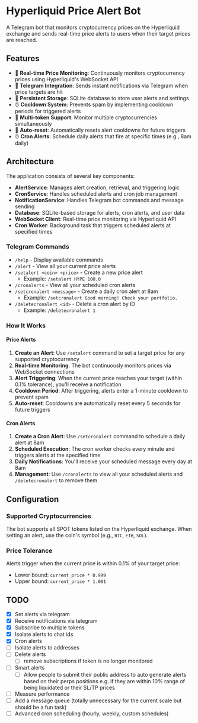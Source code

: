 # Hyperliquid Price Alert Bot

A Telegram bot that monitors cryptocurrency prices on the Hyperliquid exchange and sends real-time price alerts to users when their target prices are reached.

## Features

- 🔔 **Real-time Price Monitoring**: Continuously monitors cryptocurrency prices using Hyperliquid's WebSocket API
- 📱 **Telegram Integration**: Sends instant notifications via Telegram when price targets are hit
- 💾 **Persistent Storage**: SQLite database to store user alerts and settings
- ⏰ **Cooldown System**: Prevents spam by implementing cooldown periods for triggered alerts
- 🎯 **Multi-token Support**: Monitor multiple cryptocurrencies simultaneously
- 🔄 **Auto-reset**: Automatically resets alert cooldowns for future triggers
- ⏰ **Cron Alerts**: Schedule daily alerts that fire at specific times (e.g., 8am daily)

## Architecture

The application consists of several key components:

- **AlertService**: Manages alert creation, retrieval, and triggering logic
- **CronService**: Handles scheduled alerts and cron job management
- **NotificationService**: Handles Telegram bot commands and message sending
- **Database**: SQLite-based storage for alerts, cron alerts, and user data
- **WebSocket Client**: Real-time price monitoring via Hyperliquid API
- **Cron Worker**: Background task that triggers scheduled alerts at specified times


### Telegram Commands

- `/help` - Display available commands
- `/alert` - View all your current price alerts
- `/setalert <coin> <price>` - Create a new price alert
  - Example: `/setalert HYPE 100.0`
- `/cronalerts` - View all your scheduled cron alerts
- `/setcronalert <message>` - Create a daily cron alert at 8am
  - Example: `/setcronalert Good morning! Check your portfolio.`
- `/deletecronalert <id>` - Delete a cron alert by ID
  - Example: `/deletecronalert 1`

### How It Works

#### Price Alerts
1. **Create an Alert**: Use `/setalert` command to set a target price for any supported cryptocurrency
2. **Real-time Monitoring**: The bot continuously monitors prices via WebSocket connections
3. **Alert Triggering**: When the current price reaches your target (within 0.1% tolerance), you'll receive a notification
4. **Cooldown Period**: After triggering, alerts enter a 1-minute cooldown to prevent spam
5. **Auto-reset**: Cooldowns are automatically reset every 5 seconds for future triggers

#### Cron Alerts
1. **Create a Cron Alert**: Use `/setcronalert` command to schedule a daily alert at 8am
2. **Scheduled Execution**: The cron worker checks every minute and triggers alerts at the specified time
3. **Daily Notifications**: You'll receive your scheduled message every day at 8am
4. **Management**: Use `/cronalerts` to view all your scheduled alerts and `/deletecronalert` to remove them

## Configuration

### Supported Cryptocurrencies

The bot supports all SPOT tokens listed on the Hyperliquid exchange. When setting an alert, use the coin's symbol (e.g., `BTC`, `ETH`, `SOL`).

### Price Tolerance

Alerts trigger when the current price is within 0.1% of your target price:
- Lower bound: `current_price * 0.999`
- Upper bound: `current_price * 1.001`

## TODO
- [x] Set alerts via telegram
- [x] Receive notifications via telegram
- [x] Subscribe to multiple tokens
- [x] Isolate alerts to chat ids
- [x] Cron alerts
- [ ] Isolate alerts to addresses  
- [ ] Delete alerts
    - [ ] remove subscriptions if token is no longer monitored
- [ ] Smart alerts
  - [ ] Allow people to submit their public address to auto generate alerts based on their perps positions e.g. if they are within 10% range of being liquidated or their SL/TP prices
- [ ] Measure performance
- [ ] Add a message queue (totally unnecessary for the current scale but should be a fun task)
- [ ] Advanced cron scheduling (hourly, weekly, custom schedules)